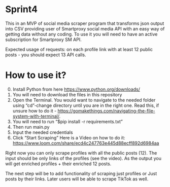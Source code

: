 # Sprint4

This in an MVP of social media scraper program that transforms json output into CSV providing user of Smartproxy social media API with an easy way of getting data without any coding. 
To use it you will need to have an active subscription for Smartproxy SM API. 

Expected usage of requests: on each profile link with at least 12 public posts - you should expect 13 API calls. 

# How to use it?
0. Install Python from here https://www.python.org/downloads/
1. You will need to download the files in this repository 
2. Open the Terminal. You would want to navigate to the needed folder using “cd”-change directory until you are in the right one. Read this, if unsure how to do it - https://gomakethings.com/navigating-the-file-system-with-terminal/. 
3. You will need to run “$pip install -r requirements.txt”
4. Then run main.py
5. Input the needed credentials 
6. Click “Start Scraping”
Here is a Video on how to do it: https://www.loom.com/share/ecd4c247763e445d88ecff892d6984aa 

Right now you can only scrape profiles with all the public posts (12). The input should be only links of the profiles (see the video). As the output you will get enriched profiles + their enriched 12 posts.  

The next step will be to add functionality of scraping just profiles or Just posts by their links. 
Later users will be able to scrape TikTok as well. 

